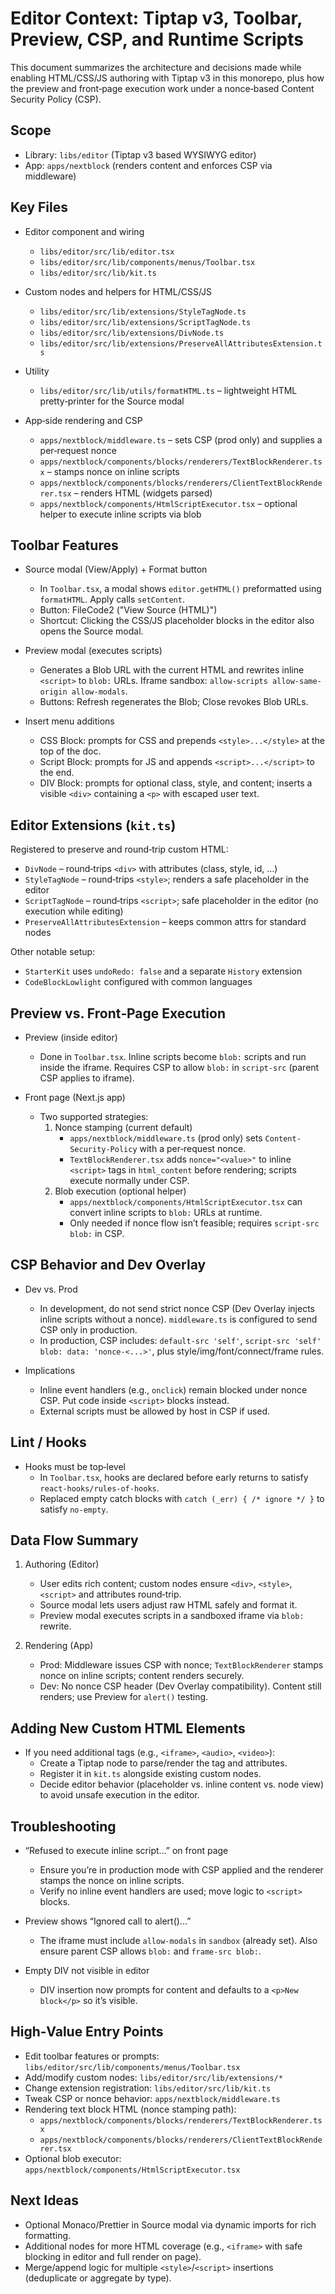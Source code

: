 # Editor Context: Tiptap v3, Toolbar, Preview, CSP, and Runtime Scripts

This document summarizes the architecture and decisions made while enabling HTML/CSS/JS authoring with Tiptap v3 in this monorepo, plus how the preview and front‑page execution work under a nonce‑based Content Security Policy (CSP).

## Scope

- Library: `libs/editor` (Tiptap v3 based WYSIWYG editor)
- App: `apps/nextblock` (renders content and enforces CSP via middleware)

## Key Files

- Editor component and wiring
  - `libs/editor/src/lib/editor.tsx`
  - `libs/editor/src/lib/components/menus/Toolbar.tsx`
  - `libs/editor/src/lib/kit.ts`

- Custom nodes and helpers for HTML/CSS/JS
  - `libs/editor/src/lib/extensions/StyleTagNode.ts`
  - `libs/editor/src/lib/extensions/ScriptTagNode.ts`
  - `libs/editor/src/lib/extensions/DivNode.ts`
  - `libs/editor/src/lib/extensions/PreserveAllAttributesExtension.ts`

- Utility
  - `libs/editor/src/lib/utils/formatHTML.ts` – lightweight HTML pretty‑printer for the Source modal

- App‑side rendering and CSP
  - `apps/nextblock/middleware.ts` – sets CSP (prod only) and supplies a per‑request nonce
  - `apps/nextblock/components/blocks/renderers/TextBlockRenderer.tsx` – stamps nonce on inline scripts
  - `apps/nextblock/components/blocks/renderers/ClientTextBlockRenderer.tsx` – renders HTML (widgets parsed)
  - `apps/nextblock/components/HtmlScriptExecutor.tsx` – optional helper to execute inline scripts via blob

## Toolbar Features

- Source modal (View/Apply) + Format button
  - In `Toolbar.tsx`, a modal shows `editor.getHTML()` preformatted using `formatHTML`. Apply calls `setContent`.
  - Button: FileCode2 ("View Source (HTML)")
  - Shortcut: Clicking the CSS/JS placeholder blocks in the editor also opens the Source modal.

- Preview modal (executes scripts)
  - Generates a Blob URL with the current HTML and rewrites inline `<script>` to `blob:` URLs. Iframe sandbox: `allow-scripts allow-same-origin allow-modals`.
  - Buttons: Refresh regenerates the Blob; Close revokes Blob URLs.

- Insert menu additions
  - CSS Block: prompts for CSS and prepends `<style>...</style>` at the top of the doc.
  - Script Block: prompts for JS and appends `<script>...</script>` to the end.
  - DIV Block: prompts for optional class, style, and content; inserts a visible `<div>` containing a `<p>` with escaped user text.

## Editor Extensions (`kit.ts`)

Registered to preserve and round‑trip custom HTML:

- `DivNode` – round‑trips `<div>` with attributes (class, style, id, …)
- `StyleTagNode` – round‑trips `<style>`; renders a safe placeholder in the editor
- `ScriptTagNode` – round‑trips `<script>`; safe placeholder in the editor (no execution while editing)
- `PreserveAllAttributesExtension` – keeps common attrs for standard nodes

Other notable setup:

- `StarterKit` uses `undoRedo: false` and a separate `History` extension
- `CodeBlockLowlight` configured with common languages

## Preview vs. Front‑Page Execution

- Preview (inside editor)
  - Done in `Toolbar.tsx`. Inline scripts become `blob:` scripts and run inside the iframe. Requires CSP to allow `blob:` in `script-src` (parent CSP applies to iframe).

- Front page (Next.js app)
  - Two supported strategies:
    1. Nonce stamping (current default)
       - `apps/nextblock/middleware.ts` (prod only) sets `Content-Security-Policy` with a per‑request nonce.
       - `TextBlockRenderer.tsx` adds `nonce="<value>"` to inline `<script>` tags in `html_content` before rendering; scripts execute normally under CSP.
    2. Blob execution (optional helper)
       - `apps/nextblock/components/HtmlScriptExecutor.tsx` can convert inline scripts to `blob:` URLs at runtime.
       - Only needed if nonce flow isn’t feasible; requires `script-src blob:` in CSP.

## CSP Behavior and Dev Overlay

- Dev vs. Prod
  - In development, do not send strict nonce CSP (Dev Overlay injects inline scripts without a nonce). `middleware.ts` is configured to send CSP only in production.
  - In production, CSP includes: `default-src 'self'`, `script-src 'self' blob: data: 'nonce-<...>'`, plus style/img/font/connect/frame rules.

- Implications
  - Inline event handlers (e.g., `onclick`) remain blocked under nonce CSP. Put code inside `<script>` blocks instead.
  - External scripts must be allowed by host in CSP if used.

## Lint / Hooks

- Hooks must be top‑level
  - In `Toolbar.tsx`, hooks are declared before early returns to satisfy `react-hooks/rules-of-hooks`.
  - Replaced empty catch blocks with `catch (_err) { /* ignore */ }` to satisfy `no-empty`.

## Data Flow Summary

1. Authoring (Editor)
   - User edits rich content; custom nodes ensure `<div>`, `<style>`, `<script>` and attributes round‑trip.
   - Source modal lets users adjust raw HTML safely and format it.
   - Preview modal executes scripts in a sandboxed iframe via `blob:` rewrite.

2. Rendering (App)
   - Prod: Middleware issues CSP with nonce; `TextBlockRenderer` stamps nonce on inline scripts; content renders securely.
   - Dev: No nonce CSP header (Dev Overlay compatibility). Content still renders; use Preview for `alert()` testing.

## Adding New Custom HTML Elements

- If you need additional tags (e.g., `<iframe>`, `<audio>`, `<video>`):
  - Create a Tiptap node to parse/render the tag and attributes.
  - Register it in `kit.ts` alongside existing custom nodes.
  - Decide editor behavior (placeholder vs. inline content vs. node view) to avoid unsafe execution in the editor.

## Troubleshooting

- “Refused to execute inline script…” on front page
  - Ensure you’re in production mode with CSP applied and the renderer stamps the nonce on inline scripts.
  - Verify no inline event handlers are used; move logic to `<script>` blocks.

- Preview shows “Ignored call to alert()…”
  - The iframe must include `allow-modals` in `sandbox` (already set). Also ensure parent CSP allows `blob:` and `frame-src blob:`.

- Empty DIV not visible in editor
  - DIV insertion now prompts for content and defaults to a `<p>New block</p>` so it’s visible.

## High‑Value Entry Points

- Edit toolbar features or prompts: `libs/editor/src/lib/components/menus/Toolbar.tsx`
- Add/modify custom nodes: `libs/editor/src/lib/extensions/*`
- Change extension registration: `libs/editor/src/lib/kit.ts`
- Tweak CSP or nonce behavior: `apps/nextblock/middleware.ts`
- Rendering text block HTML (nonce stamping path):
  - `apps/nextblock/components/blocks/renderers/TextBlockRenderer.tsx`
  - `apps/nextblock/components/blocks/renderers/ClientTextBlockRenderer.tsx`
- Optional blob executor: `apps/nextblock/components/HtmlScriptExecutor.tsx`

## Next Ideas

- Optional Monaco/Prettier in Source modal via dynamic imports for rich formatting.
- Additional nodes for more HTML coverage (e.g., `<iframe>` with safe blocking in editor and full render on page).
- Merge/append logic for multiple `<style>`/`<script>` insertions (deduplicate or aggregate by type).
